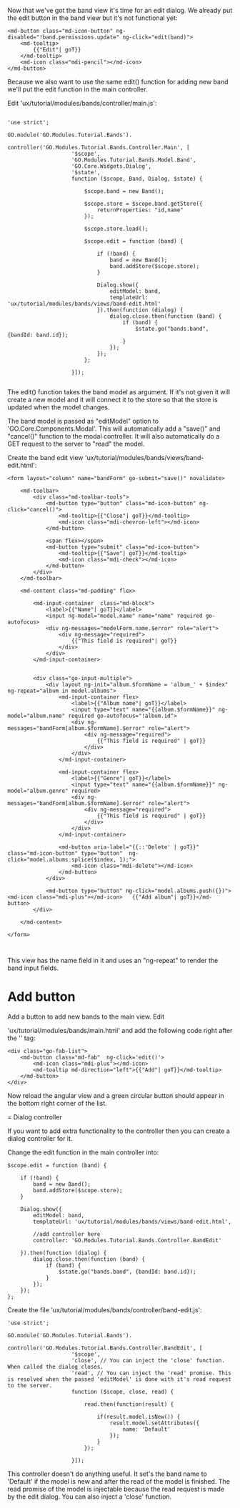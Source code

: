 Now that we've got the band view it's time for an edit dialog. We already put
the edit button in the band view but it's not functional yet:

````````````````````````````````````````````````````````````````````````````````
<md-button class="md-icon-button" ng-disabled="!band.permissions.update" ng-click="edit(band)">
	<md-tooltip>
		{{"Edit"| goT}}					
	</md-tooltip>
	<md-icon class="mdi-pencil"></md-icon>
</md-button>
````````````````````````````````````````````````````````````````````````````````

Because we also want to use the same edit() function for adding new band we'll
put the edit function in the main controller.

Edit 'ux/tutorial/modules/bands/controller/main.js':


````````````````````````````````````````````````````````````````````````````````

'use strict';

GO.module('GO.Modules.Tutorial.Bands').
				controller('GO.Modules.Tutorial.Bands.Controller.Main', [
					'$scope',
					'GO.Modules.Tutorial.Bands.Model.Band',
					'GO.Core.Widgets.Dialog',
					'$state',
					function ($scope, Band, Dialog, $state) {

						$scope.band = new Band();

						$scope.store = $scope.band.getStore({
							returnProperties: "id,name"
						});

						$scope.store.load();

						$scope.edit = function (band) {

							if (!band) {
								band = new Band();
								band.addStore($scope.store);
							}

							Dialog.show({
								editModel: band,
								templateUrl: 'ux/tutorial/modules/bands/views/band-edit.html'
							}).then(function (dialog) {
								dialog.close.then(function (band) {
									if (band) {
										$state.go("bands.band", {bandId: band.id});
									}
								});
							});
						};

					}]);


````````````````````````````````````````````````````````````````````````````````

The edit() function takes the band model as argument. If it's not given it will
create a new model and it will connect it to the store so that the store is
updated when the model changes.

The band model is passed as "editModel" option to 'GO.Core.Components.Modal'. 
This will automatically add a "save()" and "cancel()" function to the modal 
controller. It will also automatically do a GET request to the server to "read"
the model.

Create the band edit view 'ux/tutorial/modules/bands/views/band-edit.html':

````````````````````````````````````````````````````````````````````````````````
<form layout="column" name="bandForm" go-submit="save()" novalidate>
	
	<md-toolbar>
		<div class="md-toolbar-tools">
			<md-button type="button" class="md-icon-button" ng-click="cancel()">
				<md-tooltip>{{"Close"| goT}}</md-tooltip>
				<md-icon class="mdi-chevron-left"></md-icon>
			</md-button>

			<span flex></span>
			<md-button type="submit" class="md-icon-button">
				<md-tooltip>{{"Save"| goT}}</md-tooltip>
				<md-icon class="mdi-check"></md-icon>
			</md-button>
		</div>
	</md-toolbar>

	<md-content class="md-padding" flex>

		<md-input-container  class="md-block">
			<label>{{"Name"| goT}}</label>
			<input ng-model="model.name" name="name" required go-autofocus>
			<div ng-messages="modelForm.name.$error" role="alert">
				<div ng-message="required">
					{{"This field is required"| goT}}
				</div>
			</div>
		</md-input-container>
		
		
		<div class="go-input-multiple">
			<div layout ng-init="album.$formName = 'album_' + $index" ng-repeat="album in model.albums">
				<md-input-container flex>							
					<label>{{"Album name"| goT}}</label>
					<input type="text" name="{{album.$formName}}" ng-model="album.name" required go-autofocus="!album.id">
					<div ng-messages="bandForm[album.$formName].$error" role="alert">
						<div ng-message="required">
							{{"This field is required" | goT}}
						</div>
					</div>
				</md-input-container>
				
				<md-input-container flex>							
					<label>{{"Genre"| goT}}</label>
					<input type="text" name="{{album.$formName}}" ng-model="album.genre" required>
					<div ng-messages="bandForm[album.$formName].$error" role="alert">
						<div ng-message="required">
							{{"This field is required" | goT}}
						</div>
					</div>
				</md-input-container>

				<md-button aria-label="{{::'Delete' | goT}}" class="md-icon-button" type="button"  ng-click="model.albums.splice($index, 1);">
					<md-icon class="mdi-delete"></md-icon>				
				</md-button>
			</div>
			
			<md-button type="button" ng-click="model.albums.push({})"><md-icon class="mdi-plus"></md-icon>	 {{"Add album"| goT}}</md-button>
		</div>

	</md-content>

</form>



````````````````````````````````````````````````````````````````````````````````

This view has the name field in it and uses an "ng-repeat" to render the band 
input fields.


# Add button
Add a button to add new bands to the main view. Edit

'ux/tutorial/modules/bands/main.html' and add the following code right after
the '</go-list>' tag:

````````````````````````````````````````````````````````````````````````````````
<div class="go-fab-list">
	<md-button class="md-fab"  ng-click='edit()'>
		<md-icon class="mdi-plus"></md-icon>
		<md-tooltip md-direction="left">{{"Add"| goT}}</md-tooltip>
	</md-button>
</div>
````````````````````````````````````````````````````````````````````````````````

Now reload the angular view and a green circular button should appear in the 
bottom right corner of the list.


= Dialog controller

If you want to add extra functionality to the controller then you can create
a dialog controller for it.


Change the edit function in the main controller into:

````````````````````````````````````````````````````````````````````````````````
$scope.edit = function (band) {

	if (!band) {
		band = new Band();
		band.addStore($scope.store);
	}

	Dialog.show({
		editModel: band,
		templateUrl: 'ux/tutorial/modules/bands/views/band-edit.html',

		//add controller here
		controller: 'GO.Modules.Tutorial.Bands.Controller.BandEdit'

	}).then(function (dialog) {
		dialog.close.then(function (band) {
			if (band) {
				$state.go("bands.band", {bandId: band.id});
			}
		});
	});
};
````````````````````````````````````````````````````````````````````````````````


Create the file 'ux/tutorial/modules/bands/controller/band-edit.js':

````````````````````````````````````````````````````````````````````````````````
'use strict';

GO.module('GO.Modules.Tutorial.Bands').
				controller('GO.Modules.Tutorial.Bands.Controller.BandEdit', [
					'$scope',
					'close', // You can inject the 'close' function. When called the dialog closes.
					'read', // You can inject the 'read' promise. This is resolved when the passed 'editModel' is done with it's read request to the server.
					function ($scope, close, read) {
						
						read.then(function(result) {
							
							if(result.model.isNew()) {
								result.model.setAttributes({
									name: 'Default'
								});
							}
						});
						
					}]);
````````````````````````````````````````````````````````````````````````````````

This controller doesn't do anything useful. It set's the band name to 'Default'
if the model is new and after the read of the model is finished. The read 
promise of the model is injectable because the read request is made by the
edit dialog. You can also inject a 'close' function.